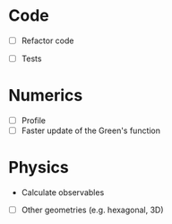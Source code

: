 # Code
- [ ] Refactor code
- [ ] Tests


# Numerics
- [ ] Profile
- [ ] Faster update of the Green's function

# Physics
+ Calculate observables
- [ ] Other geometries (e.g. hexagonal, 3D)

